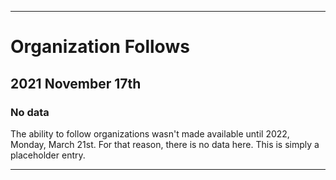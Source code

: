 
***

# Organization Follows

## 2021 November 17th

### No data

The ability to follow organizations wasn't made available until 2022, Monday, March 21st. For that reason, there is no data here. This is simply a placeholder entry.

***
